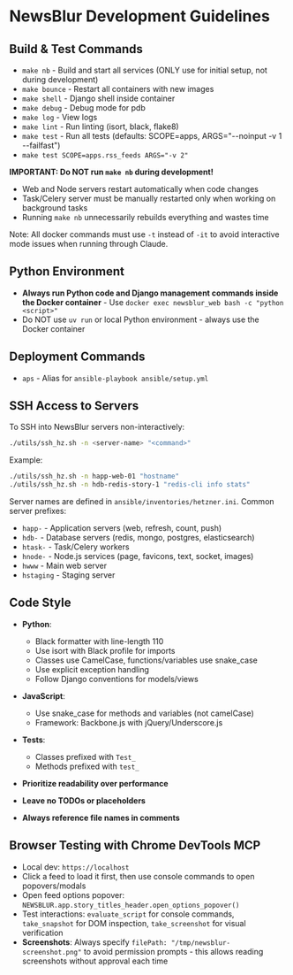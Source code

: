 # NewsBlur Development Guidelines

## Build & Test Commands
- `make nb` - Build and start all services (ONLY use for initial setup, not during development)
- `make bounce` - Restart all containers with new images
- `make shell` - Django shell inside container
- `make debug` - Debug mode for pdb
- `make log` - View logs
- `make lint` - Run linting (isort, black, flake8)
- `make test` - Run all tests (defaults: SCOPE=apps, ARGS="--noinput -v 1 --failfast")
- `make test SCOPE=apps.rss_feeds ARGS="-v 2"`

**IMPORTANT: Do NOT run `make nb` during development!**
- Web and Node servers restart automatically when code changes
- Task/Celery server must be manually restarted only when working on background tasks
- Running `make nb` unnecessarily rebuilds everything and wastes time

Note: All docker commands must use `-t` instead of `-it` to avoid interactive mode issues when running through Claude.

## Python Environment
- **Always run Python code and Django management commands inside the Docker container** - Use `docker exec newsblur_web bash -c "python <script>"`
- Do NOT use `uv run` or local Python environment - always use the Docker container

## Deployment Commands
- `aps` - Alias for `ansible-playbook ansible/setup.yml`

## SSH Access to Servers
To SSH into NewsBlur servers non-interactively:
```bash
./utils/ssh_hz.sh -n <server-name> "<command>"
```

Example:
```bash
./utils/ssh_hz.sh -n happ-web-01 "hostname"
./utils/ssh_hz.sh -n hdb-redis-story-1 "redis-cli info stats"
```

Server names are defined in `ansible/inventories/hetzner.ini`. Common server prefixes:
- `happ-` - Application servers (web, refresh, count, push)
- `hdb-` - Database servers (redis, mongo, postgres, elasticsearch)
- `htask-` - Task/Celery workers
- `hnode-` - Node.js services (page, favicons, text, socket, images)
- `hwww` - Main web server
- `hstaging` - Staging server

## Code Style
- **Python**: 
  - Black formatter with line-length 110
  - Use isort with Black profile for imports
  - Classes use CamelCase, functions/variables use snake_case
  - Use explicit exception handling
  - Follow Django conventions for models/views

- **JavaScript**: 
  - Use snake_case for methods and variables (not camelCase)
  - Framework: Backbone.js with jQuery/Underscore.js

- **Tests**:
  - Classes prefixed with `Test_`
  - Methods prefixed with `test_`

- **Prioritize readability over performance**
- **Leave no TODOs or placeholders**
- **Always reference file names in comments**

## Browser Testing with Chrome DevTools MCP
- Local dev: `https://localhost`
- Click a feed to load it first, then use console commands to open popovers/modals
- Open feed options popover: `NEWSBLUR.app.story_titles_header.open_options_popover()`
- Test interactions: `evaluate_script` for console commands, `take_snapshot` for DOM inspection, `take_screenshot` for visual verification
- **Screenshots**: Always specify `filePath: "/tmp/newsblur-screenshot.png"` to avoid permission prompts - this allows reading screenshots without approval each time
